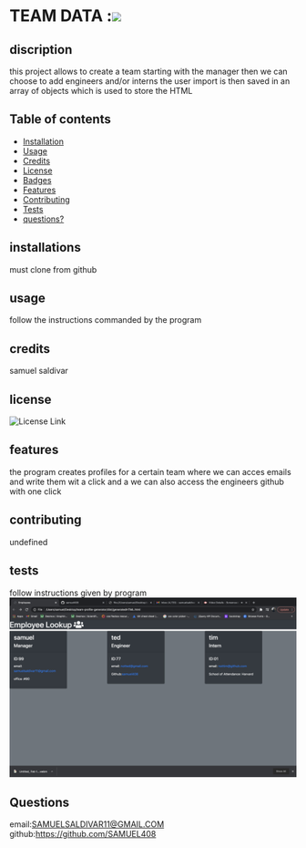 # TEAM DATA :![](https://img.shields.io/badge/license-ISC-green)

   
## discription 
   this project allows to  create a team starting with the manager then we can choose to add engineers and/or interns  the user import is then saved in an array of objects which is used to store the HTML 

## Table of contents 

* [Installation](#installation)
* [Usage](#usage)
* [Credits](#credits)
* [License](#license)
* [Badges](#badges)
* [Features](#features)
* [Contributing](#contributing)
* [Tests](#tests)
* [questions?](#questions?)


## installations 
must clone from github
## usage
 follow the instructions commanded by the program

## credits 
samuel saldivar

## license
 ![License Link](https://opensource.org/ISC/)


## features
the program creates profiles for a certain team where we can acces emails and write them wit a click and a we can also access the engineers github with one click

## contributing 
undefined

## tests
follow instructions given by program
![screenshot](./team-data.jpg "front page")

 
## Questions
email:SAMUELSALDIVAR11@GMAIL.COM
github:https://github.com/SAMUEL408

